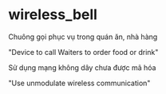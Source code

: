 # wireless_bell

Chuông gọi phục vụ trong quán ăn, nhà hàng 

"Device to call Waiters to order food or drink"


Sử dụng mạng không dây chưa được mã hóa

"Use unmodulate wireless communication"
